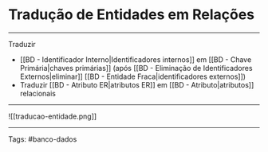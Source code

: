 
# Tradução de Entidades em Relações

---

Traduzir
- [[BD - Identificador Interno|Identificadores internos]] em [[BD - Chave Primária|chaves primárias]] (após [[BD - Eliminação de Identificadores Externos|eliminar]] [[BD - Entidade Fraca|identificadores externos]])
- Traduzir [[BD - Atributo ER|atributos ER]] em [[BD - Atributo|atributos]] relacionais

---

![[traducao-entidade.png]]

---

Tags: #banco-dados


